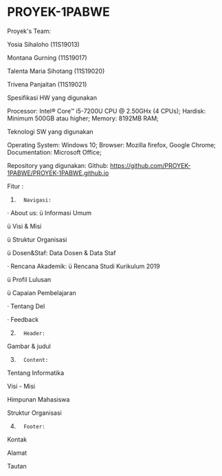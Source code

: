 # PROYEK-1PABWE

Proyek's Team:

Yosia Sihaloho (11S19013)

Montana Gurning (11S19017)

Talenta Maria Sihotang (11S19020)

Trivena Panjaitan (11S19021)


Spesifikasi HW yang digunakan

Processor: Intel® Core™ i5-7200U CPU @ 2.50GHx (4 CPUs);
Hardisk: Minimum 500GB atau higher;
Memory: 8192MB RAM;


Teknologi SW yang digunakan

Operating System: Windows 10;
Browser: Mozilla firefox, Google Chrome;
Documentation: Microsoft Office;
 


Repository yang digunakan:
Github: https://github.com/PROYEK-1PABWE/PROYEK-1PABWE.github.io
 

Fitur :
1.       Navigasi:
·       About us:
ü  Informasi Umum

ü  Visi & Misi

ü  Struktur Organisasi

ü  Dosen&Staf: Data Dosen & Data Staf


·       Rencana Akademik:
ü  Rencana Studi Kurikulum 2019

ü   Profil Lulusan

ü  Capaian Pembelajaran


·       Tentang Del

·       Feedback
 
2.       Header:
Gambar & judul
 
3.       Content:
Tentang Informatika

Visi - Misi

Himpunan Mahasiswa

Struktur Organisasi

4.       Footer:
Kontak

Alamat

Tautan


